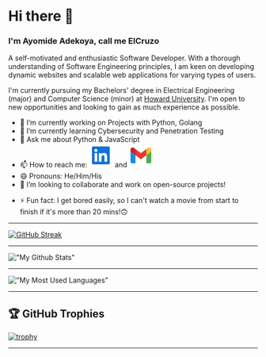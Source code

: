 # Hi there 👋

### I'm Ayomide Adekoya, call me ElCruzo

A self-motivated and enthusiastic Software Developer. With a thorough understanding of Software Engineering principles, I am keen on developing dynamic websites and scalable web applications for varying types of users.

I'm currently pursuing my Bachelors' degree in Electrical Engineering (major) and Computer Science (minor) at [Howard University](https://www.howard.edu). I'm open to new opportunities and looking to gain as much experience as possible.

- 🔭 I’m currently working on Projects with Python, Golang
- 🌱 I’m currently learning Cybersecurity and Penetration Testing
- 💬 Ask me about Python & JavaScript
- 📫 How to reach me: [![linkedIn_icon](./icons/linkedin.svg)](https://www.linkedin.com/in/elcruzo/) and [![gmail_icon](./icons/gmail.svg)](mailto:ayomideadekoya266@gmail.com)
- 😄 Pronouns: He/Him/His
- 👯 I’m looking to collaborate and work on open-source projects!
<!-- - 🤔 I’m looking for help with -->

- ⚡ Fun fact: I get bored easily, so I can't watch a movie from start to finish if it's more than 20 mins!🙃

***
[![GitHub Streak](https://github-readme-streak-stats.herokuapp.com?user=elcruzo&theme=transparent&hide_border=true)](https://git.io/streak-stats)
***
!["My Github Stats"](https://github-readme-stats.vercel.app/api?username=elcruzo&show_icons=true&count_private=true&theme=darcula&hide_border=true&hide=issues,contribs&bg_color=00000000)
***
!["My Most Used Languages"](https://github-readme-stats-bpires.vercel.app/api/top-langs/?username=elcruzo&layout=compact&card_width=400&hide_title=true&theme=darcula&t&langs_count=10&hide_border=true)

***

## 🏆 GitHub Trophies

[![trophy](https://github-profile-trophy.vercel.app/?username=elcruzo&theme=onedark&margin-w=15&margin-h=15)](https://www.buymeacoffee.com/pantani)
***
